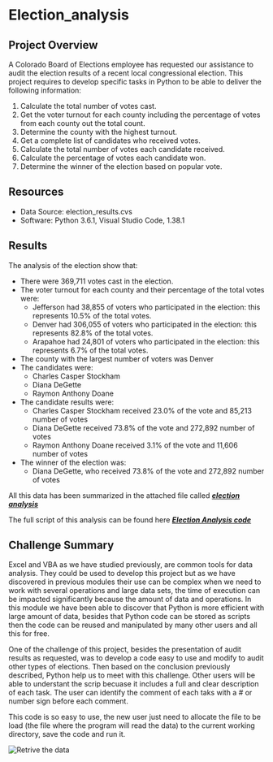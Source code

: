 # Election_analysis

## Project Overview
A Colorado Board of Elections employee has requested our assistance to audit the election results of a recent local congressional election. This project requires to develop specific tasks in Python to be able to deliver the following information:

1. Calculate the total number of votes cast.
2. Get the voter turnout for each county including the percentage of votes from each county out the total count.
3. Determine the county with the highest turnout.
4. Get a complete list of candidates who received votes.
5. Calculate the total number of votes each candidate received.
6. Calculate the percentage of votes each candidate won.
7. Determine the winner of the election based on popular vote.

## Resources
- Data Source: election_results.cvs
- Software: Python 3.6.1, Visual Studio Code, 1.38.1

## Results 
The analysis of the election show that:
- There were 369,711 votes cast in the election.
- The voter turnout for each county and their percentage of the total votes were:
    - Jefferson had 38,855 of voters who participated in the election: this represents 10.5% of the total votes.
    - Denver had 306,055 of voters who participated in the election: this represents 82.8% of the total votes. 
    - Arapahoe had 24,801 of voters who participated in the election: this represents 6.7% of the total votes.
- The county with the largest number of voters was Denver
- The candidates were:
    - Charles Casper Stockham
    - Diana DeGette
    - Raymon Anthony Doane
- The candidate results were:
    - Charles Casper Stockham received 23.0%  of the vote and 85,213 number of votes
    - Diana DeGette received 73.8% of the vote and 272,892 number of votes
    - Raymon Anthony Doane received 3.1% of the vote and 11,606 number of votes
- The winner of the election was:
    - Diana DeGette, who received 73.8% of the vote and 272,892 number of votes
    
 All this data has been summarized in the attached file called [***election analysis***](https://github.com/AAGA85/Election_analysis/blob/7769c16d94b39fac422425c1e0c8ba11dabd59bd/analysis/election_analysis.txt)
 
 The full script of this analysis can be found here [***Election Analysis code***](https://github.com/AAGA85/Election_analysis/blob/7769c16d94b39fac422425c1e0c8ba11dabd59bd/PyPoll_Challenge.py)
 

## Challenge Summary

Excel and VBA as we have studied previously, are common tools for data analysis. They could be used to develop this project but as we have discovered in previous modules their use can be complex when we need to work with several operations and large data sets, the time of execution can be impacted significantly because the amount of data and operations. In this module we have been able to discover that Python is more efficient with large amount of data, besides that Python code can be stored as scripts then the code can be reused and manipulated by many other users and all this for free. 

One of the challenge of this project,  besides the presentation of audit results as requested, was to develop a code easy to use and modify to audit other types of elections. Then based on the conclusion previously described, Python help us to meet with this challenge. Other users will be able to understant the scrip becuase it includes a full and clear description of each task. The user can identify the comment of each taks with a # or number sign before each comment.

This code is so easy to use, the new user just need to allocate the file to be load (the file where the program will read the data) to the current working directory, save the code and run it.

![Retrive the data](https://user-images.githubusercontent.com/106939511/176815532-c33256bd-de73-45f3-b06f-9c0aaef6f8af.png)


